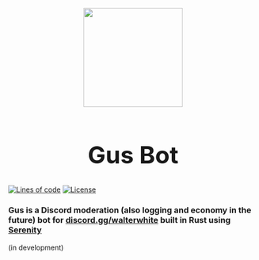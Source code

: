 <p align="center" style="margin-bottom: 0px !important;"> 
    <img src="https://cdn.discordapp.com/avatars/947853951624183809/2ebd0371852f8ab952f826699e626f0a.png" width=200>
</p>
<h1 align="center" style="font-size:48px"> Gus Bot</h1>

[![Lines of code](https://tokei.ekzhang.com/b1/github/Szczurox/Discord-Bot-Gus)](https://tokei.ekzhang.com/b1/github/Szczurox/Discord-Bot-Gus)
[![License](https://img.shields.io/github/license/Szczurox/Discord-Bot-Gus?service=github)](https://github.com/Szczurox/Discord-Bot-Gus/blob/main/LICENSE)

### Gus is a Discord moderation (also logging and economy in the future) bot for <a href="https://discord.gg/walterwhite">discord.gg/walterwhite</a> built in Rust using <a href="https://github.com/serenity-rs/serenity">Serenity</a>
(in development)
